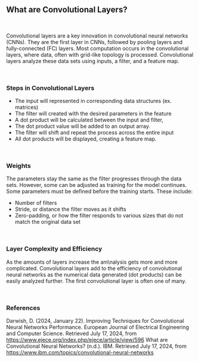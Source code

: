 ## What are Convolutional Layers?

<br>

Convolutional layers are a key innovation in convolutional neural networks (CNNs). They are the first layer in CNNs, followed by pooling layers and fully-connected (FC) layers. Most computation occurs in the convolutional layers, where data, often with grid-like topology is processed. Convolutional layers analyze these data sets using inputs, a filter, and a feature map.

<!-- ![Image0](/static/articleimages/activation_functions/image0) -->

<br>

### Steps in Convolutional Layers
* The input will represented in corresponding data structures (ex. matrices) 
* The filter will created with the desired parameters in the feature
* A dot product will be calculated between the input and filter,
* The dot product value will be added to an output array. 
* The filter will shift and repeat the process across the entire input
* All dot products will be displayed, creating a feature map. 

<br>

### Weights

The parameters stay the same as the filter progresses through the data sets. However, some can be adjusted as training for the model continues. Some parameters must be defined before the training starts. These include: 
* Number of filters 
* Stride, or distance the filter moves as it shifts
* Zero-padding, or how the filter responds to various sizes that do not match the original data set

<br>

### Layer Complexity and Efficiency
As the amounts of layers increase the am\nalysis gets more and more complicated. Convolutional layers add to the efficiency of convolutional neural networks as the numerical data generated (dot products) can be easily analyzed further. The first convolutional layer is often one of many. 

<br>

### References
Darwish, D. (2024, January 22). Improving Techniques for Convolutional Neural Networks Performance. European Journal of Electrical Engineering and Computer Science. Retrieved July 17, 2024, from https://www.ejece.org/index.php/ejece/article/view/596
What are Convolutional Neural Networks? (n.d.). IBM. Retrieved July 17, 2024, from https://www.ibm.com/topics/convolutional-neural-networks





